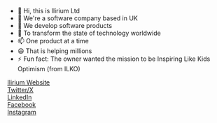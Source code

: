 - 👋 Hi, this is Ilirium Ltd
- 👀 We're a software company based in UK
- 🌱 We develop software products
- 💞️ To transform the state of technology worldwide
- 📫 One product at a time
- 😄 That is helping millions
- ⚡ Fun fact: The owner wanted the mission to be Inspiring Like Kids Optimism (from ILKO)

[Ilirium Website](https://ilirium.co.uk)</br>
[Twitter/X](https://twitter.com/iliriumuk)</br>
[LinkedIn](https://www.linkedin.com/groups/12962360/)</br>
[Facebook](https://www.facebook.com/IliriumUK/)</br>
[Instagram](https://instagram.com/iliriumuk)

<!---
iliriumltd/iliriumltd is a ✨ special ✨ repository because its `README.md` (this file) appears on your GitHub profile.
You can click the Preview link to take a look at your changes.
--->
